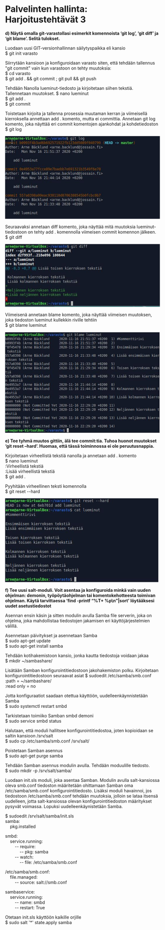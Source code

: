 # Palvelinten hallinta: Harjoitustehtävät 3

**d) Näytä omalla git-varastollasi esimerkit komennoista ‘git log’, ‘git diff’ ja ‘git blame’. Selitä tulokset.**

Luodaan uusi GIT-versionhallinnan säilytyspaikka eli kansio  
$ git init varasto

Siirrytään kansioon ja konfiguroidaan varasto siten, että tehdään tallennus "git commit" vain kun varastoon on tehty muutoksia:  
$ cd varasto  
$ git add . && git commit ; git pull && git push

Tehdään Nanolla lueminut-tiedosto ja kirjoitetaan siihen tekstiä. Tallennetaan muutokset.
$ nano lueminut  
$ git add .  
$ git commit

Toistetaan kirjoita ja tallenna prosessia muutaman kerran ja viimeisellä kierroksella annettaan add . komento, mutta ei committia. Annetaan git log komento, joka näyttää eri commit komentojen ajankohdat ja kohdetiedoston  
$ git log

![logi](https://github.com/bgj377/palvelimetharjoitus3/blob/main/gitlog.JPG)

Seuraavaksi annetaan diff komento, joka näyttää mitä muutoksia lueminut-tiedostoon on tehty add . komennolla viimeisen commit komennon jälkeen.  
$ git diff

![diffi](https://github.com/bgj377/palvelimetharjoitus3/blob/main/gitdiff.JPG)

Viimeisenä annetaan blame komento, joka näyttää viimeisen muutoksen, joka tiedoston lueminut kullekkin riville tehtiin  
$ git blame lueminut

![blamemi](https://github.com/bgj377/palvelimetharjoitus3/blob/main/gitblame.JPG)

**e) Tee tyhmä muutos gittiin, älä tee commit:tia. Tuhoa huonot muutokset ‘git reset –hard’. Huomaa, että tässä toiminnossa ei ole peruutusnappia.**

Kirjoitetaan virheellistä tekstiä nanolla ja annetaan add . komento  
$ nano lueminut  
:Virheellistä tekstiä  
:Lisää virheellistä tekstiä  
$ git add .

Pyyhitään virheellinen teksti komennolla  
$ git reset --hard

![hardi](https://github.com/bgj377/palvelimetharjoitus3/blob/main/hard2.JPG)

**f) Tee uusi salt-moduli. Voit asentaa ja konfiguroida minkä vain uuden ohjelman: demonin, työpöytäohjelman tai komentokehotteesta toimivan ohjelman. Käytä tarvittaessa ‘find -printf “%T+ %p\n”|sort’ löytääksesi uudet asetustiedostot**

Asennan ensin käsin ja sitten modulin avulla Samba file serverin, joka on ohjelma, joka mahdollistaa tiedostojen jakamisen eri käyttöjärjestelmien välillä.

Asennetaan päivitykset ja asennetaan Samba  
$ sudo apt-get update  
$ sudo apt-get install samba

Tehdään kotihakemistoon kansio, jonka kautta tiedostoja voidaan jakaa  
$ mkdir ~/sambashare/

Lisätään Samban konfigurointitiedostoon jakohakemiston polku. Kirjoitetaan konfigurointitiedostoon seuraavat asiat
$ sudoedit /etc/samba/smb.conf  
:path = ~/sambashare/  
:read only = no  

Jotta konfiguraatiot saadaan otettua käyttöön, uudelleenkäynnistetään Samba  
$ sudo systemctl restart smbd

Tarkistetaan toimiiko Samban smbd demoni  
$ sudo service smbd status

Halutaan, että moduli hallitsee konfigurointitiedostoa, joten kopioidaan se saltin kansioon /srv/salt  
$ sudo cp /etc/samba/smb.conf /srv/salt/

Poistetaan Samban asennus  
$ sudo apt-get purge samba

Tehdään Samban asennus modulin avulla. Tehdään moduulille tiedosto.  
$ sudo mkdir -p /srv/salt/samba/ 

Luodaan init.sls moduli, joka asentaa Samban. Modulin avulla salt-kansiossa oleva smb.conf tiedoston määritetään ohittamaan Samban oma /etc/samba/smb.conf konfigurointitiedosto. Lisäksi moduli havainnoi, jos tiedostoon /etc/samba/smb.conf tehdään muutoksia, jolloin se lataa itsensä uudelleen, jotta salt-kansiossa olevan konfigurointitiedoston määritykset pysyvät voimassa. Lopuksi uudelleenkäynistetään Samba.

$ sudoedit /srv/salt/samba/init.sls  
samba:  
&nbsp; &nbsp; pkg.installed

smbd:  
&nbsp; &nbsp; service.running:  
&nbsp; &nbsp; &nbsp; &nbsp; -- require:  
&nbsp; &nbsp; &nbsp; &nbsp; &nbsp; &nbsp; -- pkg: samba  
&nbsp; &nbsp; &nbsp; &nbsp; -- watch:  
&nbsp; &nbsp; &nbsp; &nbsp; &nbsp; &nbsp; -- file: /etc/samba/smb.conf  

/etc/samba/smb.conf:  
&nbsp; &nbsp; file.managed:  
&nbsp; &nbsp; &nbsp; &nbsp; -- source: salt://smb.conf

sambaservice:  
&nbsp; &nbsp; service.running:  
&nbsp; &nbsp; &nbsp; &nbsp; -- name: smbd  
&nbsp; &nbsp; &nbsp; &nbsp; -- restart: True  
    
Otetaan init.sls käyttöön kaikille orjille  
$ sudo salt '*' state.apply samba


